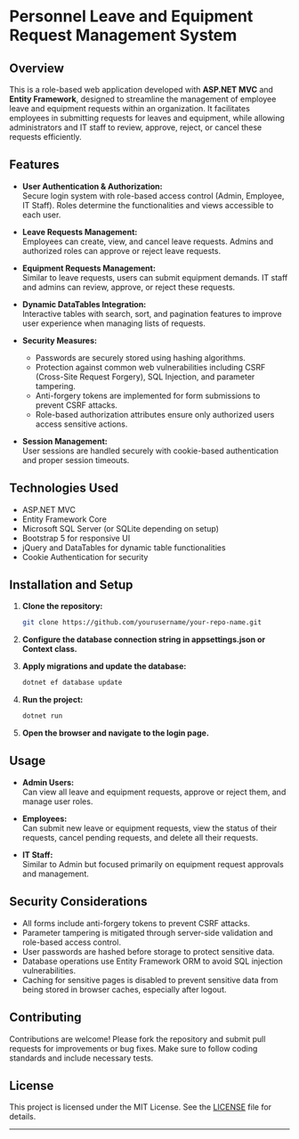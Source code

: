 # Personnel Leave and Equipment Request Management System

## Overview
This is a role-based web application developed with **ASP.NET MVC** and **Entity Framework**, designed to streamline the management of employee leave and equipment requests within an organization. It facilitates employees in submitting requests for leaves and equipment, while allowing administrators and IT staff to review, approve, reject, or cancel these requests efficiently.

## Features

- **User Authentication & Authorization:**  
  Secure login system with role-based access control (Admin, Employee, IT Staff). Roles determine the functionalities and views accessible to each user.

- **Leave Requests Management:**  
  Employees can create, view, and cancel leave requests. Admins and authorized roles can approve or reject leave requests.

- **Equipment Requests Management:**  
  Similar to leave requests, users can submit equipment demands. IT staff and admins can review, approve, or reject these requests.

- **Dynamic DataTables Integration:**  
  Interactive tables with search, sort, and pagination features to improve user experience when managing lists of requests.

- **Security Measures:**  
  - Passwords are securely stored using hashing algorithms.  
  - Protection against common web vulnerabilities including CSRF (Cross-Site Request Forgery), SQL Injection, and parameter tampering.  
  - Anti-forgery tokens are implemented for form submissions to prevent CSRF attacks.  
  - Role-based authorization attributes ensure only authorized users access sensitive actions.

- **Session Management:**  
  User sessions are handled securely with cookie-based authentication and proper session timeouts.

## Technologies Used

- ASP.NET MVC  
- Entity Framework Core  
- Microsoft SQL Server (or SQLite depending on setup)  
- Bootstrap 5 for responsive UI  
- jQuery and DataTables for dynamic table functionalities  
- Cookie Authentication for security  

## Installation and Setup

1. **Clone the repository:**

   ```bash
   git clone https://github.com/yourusername/your-repo-name.git

2. **Configure the database connection string in appsettings.json or Context class.**

 
3. **Apply migrations and update the database:**
   ```bash
   dotnet ef database update

4. **Run the project:**

   ```bash
   dotnet run

5. **Open the browser and navigate to the login page.**


 ## Usage

- **Admin Users:**  
  Can view all leave and equipment requests, approve or reject them, and manage user roles.

- **Employees:**  
  Can submit new leave or equipment requests, view the status of their requests, cancel pending requests, and delete all their requests.

- **IT Staff:**  
  Similar to Admin but focused primarily on equipment request approvals and management.

## Security Considerations

- All forms include anti-forgery tokens to prevent CSRF attacks.  
- Parameter tampering is mitigated through server-side validation and role-based access control.  
- User passwords are hashed before storage to protect sensitive data.  
- Database operations use Entity Framework ORM to avoid SQL injection vulnerabilities.  
- Caching for sensitive pages is disabled to prevent sensitive data from being stored in browser caches, especially after logout.

## Contributing

Contributions are welcome! Please fork the repository and submit pull requests for improvements or bug fixes. Make sure to follow coding standards and include necessary tests.

## License

This project is licensed under the MIT License. See the [LICENSE](LICENSE) file for details.

---
